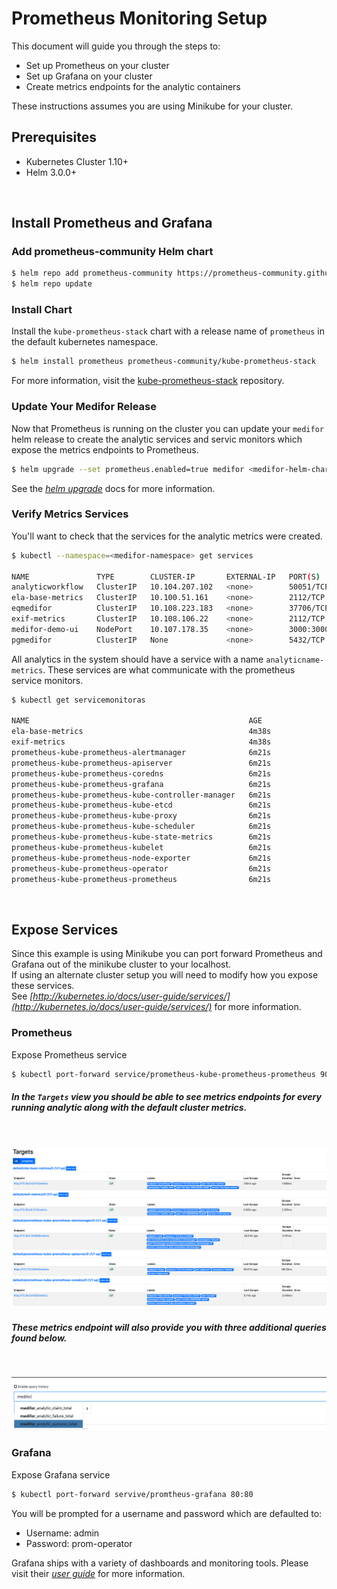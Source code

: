 # Prometheus Monitoring Setup
This document will guide you through the steps to:
- Set up Prometheus on your cluster
- Set up Grafana on your cluster
- Create metrics endpoints for the analytic containers

These instructions assumes you are using Minikube for your cluster.

## Prerequisites
- Kubernetes Cluster 1.10+
- Helm 3.0.0+

<br />

## Install Prometheus and Grafana
### Add prometheus-community Helm chart
```bash
$ helm repo add prometheus-community https://prometheus-community.github.io/helm-charts
$ helm repo update
```
### Install Chart
Install the `kube-prometheus-stack` chart with a release name of `prometheus` in the default kubernetes namespace. <br/>
```bash
$ helm install prometheus prometheus-community/kube-prometheus-stack
```
For more information, visit the [kube-prometheus-stack](https://github.com/prometheus-community/helm-charts/tree/main/charts/kube-prometheus-stack) repository.

### Update Your Medifor Release
Now that Prometheus is running on the cluster you can update your `medifor` helm release to create the analytic services and servic monitors which expose the metrics endpoints to Prometheus.
```bash
$ helm upgrade --set prometheus.enabled=true medifor <medifor-helm-chart path>
```
See the *[helm upgrade](https://helm.sh/docs/helm/helm_upgrade/)* docs for more information.

### Verify Metrics Services 
You'll want to check that the services for the analytic metrics were created.
```bash
$ kubectl --namespace=<medifor-namespace> get services

NAME               TYPE        CLUSTER-IP       EXTERNAL-IP   PORT(S)          AGE
analyticworkflow   ClusterIP   10.104.207.102   <none>        50051/TCP        11m
ela-base-metrics   ClusterIP   10.100.51.161    <none>        2112/TCP         2m53s
eqmedifor          ClusterIP   10.108.223.183   <none>        37706/TCP        11m
exif-metrics       ClusterIP   10.108.106.22    <none>        2112/TCP         2m53s
medifor-demo-ui    NodePort    10.107.178.35    <none>        3000:30000/TCP   11m
pgmedifor          ClusterIP   None             <none>        5432/TCP         11m
```
All analytics in the system should have a service with a name `analyticname-metrics`. These services are what communicate with the prometheus service monitors.

```bash
$ kubectl get servicemonitoras

NAME                                                 AGE
ela-base-metrics                                     4m38s
exif-metrics                                         4m38s
prometheus-kube-prometheus-alertmanager              6m21s
prometheus-kube-prometheus-apiserver                 6m21s
prometheus-kube-prometheus-coredns                   6m21s
prometheus-kube-prometheus-grafana                   6m21s
prometheus-kube-prometheus-kube-controller-manager   6m21s
prometheus-kube-prometheus-kube-etcd                 6m21s
prometheus-kube-prometheus-kube-proxy                6m21s
prometheus-kube-prometheus-kube-scheduler            6m21s
prometheus-kube-prometheus-kube-state-metrics        6m21s
prometheus-kube-prometheus-kubelet                   6m21s
prometheus-kube-prometheus-node-exporter             6m21s
prometheus-kube-prometheus-operator                  6m21s
prometheus-kube-prometheus-prometheus                6m21s
```

<br />

## Expose Services
Since this example is using Minikube you can port forward Prometheus and Grafana out of the minikube cluster to your localhost. <br/>
If using an alternate cluster setup you will need to modify how you expose these services. <br />
See *[http://kubernetes.io/docs/user-guide/services/](http://kubernetes.io/docs/user-guide/services/)* for more information.

### Prometheus
Expose Prometheus service
```bash
$ kubectl port-forward service/prometheus-kube-prometheus-prometheus 9090:9090
```
##### In the `Targets` view you should be able to see metrics endpoints for every running analytic along with the default cluster metrics.
<br />

![](assets/metrics.png)

##### These metrics endpoint will also provide you with three additional queries found below.
<br />

![](assets/queries.png)

### Grafana
Expose Grafana service
```bash
$ kubectl port-forward servive/promtheus-grafana 80:80
```
You will be prompted for a username and password which are defaulted to:
- Username: admin
- Password: prom-operator

Grafana ships with a variety of dashboards and monitoring tools. Please visit their *[user guide](https://grafana.com/docs/grafana/latest/dashboards/)* for more information.
